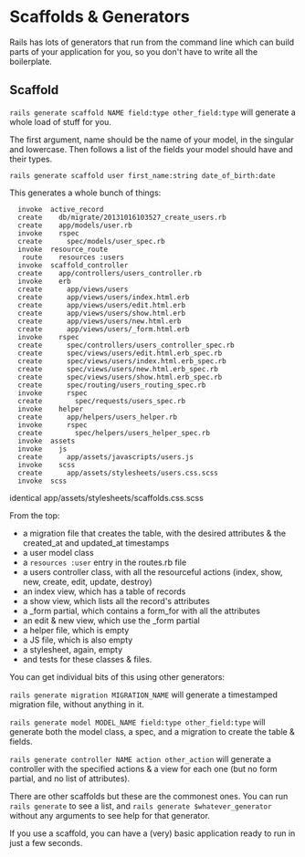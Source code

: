 Scaffolds & Generators
======================

Rails has lots of generators that run from the command line which can build parts of your application for you, so you don't have to write all the boilerplate.

Scaffold
--------

`rails generate scaffold NAME field:type other_field:type` will generate a whole load of stuff for you.

The first argument, name should be the name of your model, in the singular and lowercase. Then follows a list of the fields your model should have and their types.

    rails generate scaffold user first_name:string date_of_birth:date

This generates a whole bunch of things:

      invoke  active_record
      create    db/migrate/20131016103527_create_users.rb
      create    app/models/user.rb
      invoke    rspec
      create      spec/models/user_spec.rb
      invoke  resource_route
       route    resources :users
      invoke  scaffold_controller
      create    app/controllers/users_controller.rb
      invoke    erb
      create      app/views/users
      create      app/views/users/index.html.erb
      create      app/views/users/edit.html.erb
      create      app/views/users/show.html.erb
      create      app/views/users/new.html.erb
      create      app/views/users/_form.html.erb
      invoke    rspec
      create      spec/controllers/users_controller_spec.rb
      create      spec/views/users/edit.html.erb_spec.rb
      create      spec/views/users/index.html.erb_spec.rb
      create      spec/views/users/new.html.erb_spec.rb
      create      spec/views/users/show.html.erb_spec.rb
      create      spec/routing/users_routing_spec.rb
      invoke      rspec
      create        spec/requests/users_spec.rb
      invoke    helper
      create      app/helpers/users_helper.rb
      invoke      rspec
      create        spec/helpers/users_helper_spec.rb
      invoke  assets
      invoke    js
      create      app/assets/javascripts/users.js
      invoke    scss
      create      app/assets/stylesheets/users.css.scss
      invoke  scss
   identical    app/assets/stylesheets/scaffolds.css.scss

From the top:

  - a migration file that creates the table, with the desired attributes & the created_at and updated_at timestamps
  - a user model class
  - a `resources :user` entry in the routes.rb file
  - a users controller class, with all the resourceful actions (index, show, new, create, edit, update, destroy)
  - an index view, which has a table of records
  - a show view, which lists all the record's attributes
  - a _form partial, which contains a form_for with all the attributes
  - an edit & new view, which use the _form partial
  - a helper file, which is empty
  - a JS file, which is also empty
  - a stylesheet, again, empty
  - and tests for these classes & files.

You can get individual bits of this using other generators:

`rails generate migration MIGRATION_NAME` will generate a timestamped migration file, without anything in it.

`rails generate model MODEL_NAME field:type other_field:type` will generate both the model class, a spec, and a migration to create the table & fields.

`rails generate controller NAME action other_action` will generate a controller with the specified actions & a view for each one (but no form partial, and no list of attributes).

There are other scaffolds but these are the commonest ones. You can run `rails generate` to see a list, and `rails generate $whatever_generator` without any arguments to see help for that generator.

If you use a scaffold, you can have a (very) basic application ready to run in just a few seconds.
